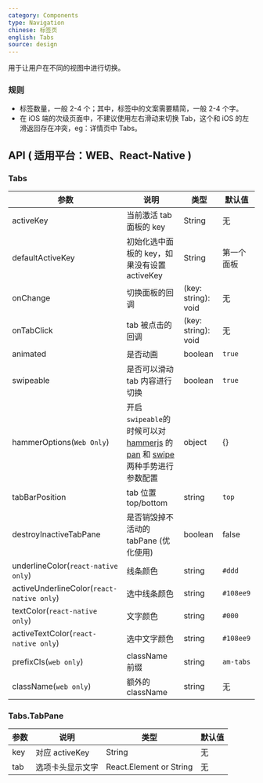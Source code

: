 ```yaml
---
category: Components
type: Navigation
chinese: 标签页
english: Tabs
source: design
---
```



用于让用户在不同的视图中进行切换。

### 规则
- 标签数量，一般 2-4 个；其中，标签中的文案需要精简，一般 2-4 个字。
- 在 iOS 端的次级页面中，不建议使用左右滑动来切换 Tab，这个和 iOS 的左滑返回存在冲突，eg：详情页中 Tabs。


## API ( 适用平台：WEB、React-Native )

### Tabs

| 参数             | 说明                                         | 类型     | 默认值        |
|------------------|----------------------------------------------|----------|---------------|
| activeKey        | 当前激活 tab 面板的 key                      | String   | 无            |
| defaultActiveKey | 初始化选中面板的 key，如果没有设置 activeKey | String   | 第一个面板    |
| onChange         | 切换面板的回调                        | (key: string): void | 无            |
| onTabClick       | tab 被点击的回调                      | (key: string): void | 无            |
| animated |  是否动画    |  boolean   |    `true`    |
| swipeable |  是否可以滑动 tab 内容进行切换    |  boolean   |    `true`    |
| hammerOptions(`Web Only`) |  开启`swipeable`的时候可以对 [hammerjs](http://hammerjs.github.io/) 的 [pan](http://hammerjs.github.io/recognizer-pan/) 和 [swipe](http://hammerjs.github.io/recognizer-swipe/) 两种手势进行参数配置    |  object   |    {}   |
| tabBarPosition |    tab 位置 top/bottom        |  string    |    `top`        |
| destroyInactiveTabPane | 是否销毁掉不活动的 tabPane (优化使用) |  boolean    |    false   |
| underlineColor(`react-native only`) |   线条颜色       |  string    |    `#ddd`        |
| activeUnderlineColor(`react-native only`) |   选中线条颜色       |  string    |    `#108ee9`        |
| textColor(`react-native only`) |   文字颜色       |  string    |    `#000`        |
| activeTextColor(`react-native only`) |   选中文字颜色       |  string    |    `#108ee9`        |
| prefixCls(`web only`) |  className 前缀      |  string    |    `am-tabs`        |
| className(`web only`) |   额外的 className      |  string    |    无        |

### Tabs.TabPane

| 参数 | 说明             | 类型                    | 默认值 |
|------|------------------|-------------------------|--------|
| key  | 对应 activeKey   | String                  | 无     |
| tab  | 选项卡头显示文字 | React.Element or String | 无     |
